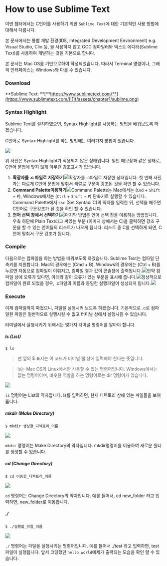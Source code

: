 # How to use Sublime Text

이번 챕터에서는 C언어를 사용하기 위한 `Sublime Text`에 대한 기본적인 사용 방법에 대해서 다룹니다.

본 문서에서는 통합 개발 환경\(IDE, Integrated Development Environment\) e.g. Visual Studio, Clio 등, 을 사용하지 않고 GCC 컴파일러와 텍스트 에디터\(Sublime Text\)를 사용하여 개발하는 것을 기본으로 합니다.

본 문서는 Mac OS를 기반으로하여 작성되었습니다. 따라서 Terminal 명령이나, 그래픽 인터페이스는 Windows와 다를 수 있습니다.

### Download

**Sublime Text: **[**https://www.sublimetext.com/**](https://www.sublimetext.com/)![](/assets/chapter1/sublime.png)

### Syntax Highlight

Sublime Text를 설치하였으면, Syntax Highlight를 사용하는 방법을 배워보도록 하겠습니다.

C언어로 Syntax Highlight를 하는 방법에는 여러가지 방법이 있습니다.

![](/assets/chapter1/defalut.png)

위 사진은 Syntax Highlight가 적용되지 않은 상태입니다. 일반 메모장과 같은 상태로, C언어 문법에 맞지 않게 아무런 강조표시가 없습니다.

1. **확장자를 .c 파일로 저장하기**![](/assets/chapter1/savetocfile.png)확장자를 .c파일로 저장한 상태입니다.  첫 번째 사진과는 다르게 C언어 문법에 맞춰서 색깔로 구문이 강조된 것을 확인 할 수 있습니다.
2. **Command Palette이용하기**![](/assets/chapter1/command.png)Command Palette는 Mac에서는 \(`Cmd` + `Shift` + `P`\), Windows에서는 \(`Ctrl` + `Shift` + `P`\) 단축키로 실행할 수 있습니다. Command Palette에서 `ssc` \(Set Syntax: C\)의 약자를 입력한 뒤, 선택을 해주면 C언어로 구문강조가 된 것을 확인 할 수 있습니다.
3. **언어 선택 창에서 선택하기**![](/assets/chapter1/select.png)마지막 방법은 언어 선택 창을 이용하는 방법입니다. 우측 하단에 Plain Text라고 써있는 부분 \(이미지 상에서는 C\)을 클릭하면 강조 구문을 할 수 있는 언어들의 리스트가 나오게 됩니다. 리스트 중 C를 선택하게 되면, C언어 맞춰서 구문 강조가 됩니다.


### Compile

다음으로는 컴파일을 하는 방법을 배워보도록 하겠습니다. Sublime Text는 컴파일 단축키를 지원합니다. Mac의 경우에는 \(Cmd + B\), Windows의 경우에는 \(Ctrl + B\)를 누르면 자동으로 컴파일이 이뤄지고, 컴파일 결과 값이 콘솔창에 출력됩니다.![](/assets/chapter1/compile.png)만약 컴파일 상에 오류가 있다면, 아래와 같이 오류가 있는 부분을 표시해 줍니다.![](/assets/chapter1/compile_error.png)정상적으로 컴파일이 완료 되었을 경우, .c파일의 이름과 동일한 실행파일이 생성되게 됩니다.![](/assets/chapter1/compile_done.png)

### Execute

이제 컴파일까지 마쳤으니, 파일을 실행시켜 보도록 하겠습니다. 기본적으로 .c로 컴파일된 파일은 일반적으로 실행시킬 수 없고 터미널 상에서 실행시킬 수 있습니다.

터미널에서 실행시키기 위해서는 몇가지 터미널 명령어를 알아야 합니다.

##### ls (List)

```
$ ls
```
> 맨 앞의 $ 표시는 이 코드가 터미널 쉘 상에 입력해야 한다는 뜻입니다.

> ls는 Mac OS와 Linux에서만 사용할 수 있는 명령어입니다. Windows에서는 없는 명령어이며, 비슷한 역할을 하는 명령어로는 dir 명령어가 있습니다.

![](/assets/chapter1/ls.png)

`ls` 명령어는 List의 약자압니다. ls를 입력하면, 현재 디렉토리 상에 있는 파일들을 보여줍니다.


##### mkdir (Make Directory)

```
$ mkdir 생성할_디렉토리_이름
```

![](/assets/chapter1/cd.png)

`mkdir` 명령어는 Make Directory의 약자입니다. mkdir명령어를 이용하여 새로운 폴더를 생성할 수 있습니다.


##### cd (Change Directory)

```
$ cd 이동할_디렉토리_이름
```

![](/assets/chapter1/cd.png)

`cd` 명령어는 Change Directory의 약자입니다. 예를 들어서, cd new_folder 라고 입력하면, new_folder로 이동합니다.

##### ./

```
$ ./실행할_파일_이름
```

![](/assets/chapter1/execute.png)

`./` 명령어는 파일을 실행시키는 명령어입니다. 예를 들어서 ./test 라고 입력하면, test파일이 실행됩니다. 앞서 코딩했던 `hello world`예제가 출력되는 모습을 확인 할 수 있습니다.
